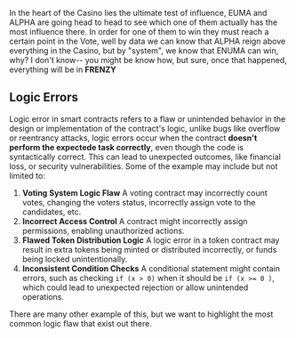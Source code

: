 In the heart of the Casino lies the ultimate test of influence, EUMA and ALPHA are going head to head to see which one of them actually has the most influence there. In order for one of them to win they must reach a certain point in the Vote, well by data we can know that ALPHA reign above everything in the Casino, but by "system", we know that ENUMA can win, why? I don't know-- you might be know how, but sure, once that happened, everything will be in **FRENZY**

## Logic Errors

Logic error in smart contracts refers to a flaw or unintended behavior in the design or implementation of the contract's logic, unlike bugs like overflow or reentrancy attacks, logic errors occur when the contract **doesn't perform the expectede task correctly**, even though the code is syntactically correct. This can lead to unexpected outcomes, like financial loss, or security vulnerabilities. Some of the example may include but not limited to:

1. **Voting System Logic Flaw**
    A voting contract may incorrectly count votes, changing the voters status, incorrectly assign vote to the candidates, etc.
2. **Incorrect Access Control**
    A contract might incorrectly assign permissions, enabling unauthorized actions.
3. **Flawed Token Distribution Logic**
    A logic error in a token contract may result in extra tokens being minted or distributed incorrectly, or funds being locked unintentionally.
4. **Inconsistent Condition Checks**
    A conditional statement might contain errors, such as checking `if (x > 0)` when it should be `if (x >= 0 )`, which could lead to unexpected rejection or allow unintended operations.

There are many other example of this, but we want to highlight the most common logic flaw that exist out there.